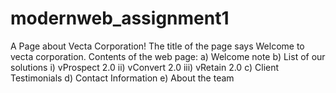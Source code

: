 # modernweb_assignment1
 
A Page about Vecta Corporation!
The title of the page says 
   Welcome to vecta corporation.
Contents of the web page:
a) Welcome note
b) List of our solutions
  i)   vProspect 2.0
  ii)  vConvert 2.0
  iii) vRetain 2.0
c) Client Testimonials
d) Contact Information
e) About the team